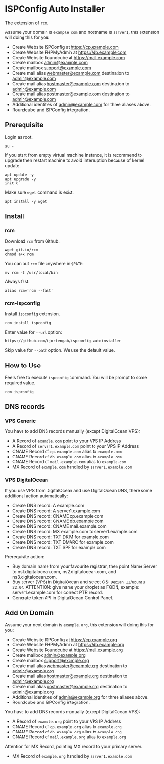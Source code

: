 # ISPConfig Auto Installer

The extension of `rcm`.

Assume your domain is `example.com` and hostname is `server1`, this extension will doing this for you:

- Create Website ISPConfig at https://cp.example.com
- Create Website PHPMyAdmin at https://db.example.com
- Create Website Roundcube at https://mail.example.com
- Create mailbox admin@example.com
- Create mailbox support@example.com
- Create mail alias webmaster@example.com destination to admin@example.com
- Create mail alias hostmaster@example.com destination to admin@example.com
- Create mail alias postmaster@example.com destination to admin@example.com
- Additional identities of admin@example.com for three aliases above.
- Roundcube and ISPConfig integration.

## Prerequisite

Login as root.

```
su -
```

If you start from empty virtual machine instance, it is recommend to upgrade
then restart machine to avoid interruption because of kernel update.

```
apt update -y
apt upgrade -y
init 6
```

Make sure `wget` command is exist.

```
apt install -y wget
```

## Install

### rcm

Download `rcm` from Github.

```
wget git.io/rcm
chmod a+x rcm
```

You can put `rcm` file anywhere in `$PATH`:

```
mv rcm -t /usr/local/bin
```

Always fast.

```
alias rcm='rcm --fast'
```

### rcm-ispconfig

Install `ispconfig` extension.

```
rcm install ispconfig
```

Enter value for `--url` option:

```
https://github.com/ijortengab/ispconfig-autoinstaller
```

Skip value for `--path` option. We use the default value.

## How to Use

Feels free to execute `ispconfig` command. You will be prompt to some required value.

```
rcm ispconfig
```

## DNS records

### VPS Generic

You have to add DNS records manually (except DigitalOcean VPS):

- A Record of `example.com` point to your VPS IP Address
- A Record of `server1.example.com` point to your VPS IP Address
- CNAME Record of `cp.example.com` alias to `example.com`
- CNAME Record of `db.example.com` alias to `example.com`
- CNAME Record of `mail.example.com` alias to `example.com`
- MX Record of `example.com` handled by `server1.example.com`

### VPS DigitalOcean

If you use VPS from DigitalOcean and use DigitalOcean DNS, there some additional
action automatically:

- Create DNS record: A example.com
- Create DNS record: A server1.example.com
- Create DNS record: CNAME cp.example.com
- Create DNS record: CNAME db.example.com
- Create DNS record: CNAME mail.example.com
- Create DNS record: MX example.com to server1.example.com
- Create DNS record: TXT DKIM for example.com
- Create DNS record: TXT DMARC for example.com
- Create DNS record: TXT SPF for example.com

Prerequisite action:

- Buy domain name from your favourite registrar, then point Name Server to
  ns1.digitalocean.com, ns2.digitalocean.com, and ns3.digitalocean.com.
- Buy server (VPS) in DigitalOcean and select OS: `Debian 12`/`Ubuntu 22.04`.
  ATTENTION: give name your droplet as FQDN, example: server1.example.com for
  correct PTR record.
- Generate token API in DigitalOcean Control Panel.

## Add On Domain

Assume your next domain is `example.org`, this extension will doing this for you:

- Create Website ISPConfig at https://cp.example.org
- Create Website PHPMyAdmin at https://db.example.org
- Create Website Roundcube at https://mail.example.org
- Create mailbox admin@example.org
- Create mailbox support@example.org
- Create mail alias webmaster@example.org destination to admin@example.org
- Create mail alias hostmaster@example.org destination to admin@example.org
- Create mail alias postmaster@example.org destination to admin@example.org
- Additional identities of admin@example.org for three aliases above.
- Roundcube and ISPConfig integration.

You have to add DNS records manually (except DigitalOcean VPS):

- A Record of `example.org` point to your VPS IP Address
- CNAME Record of `cp.example.org` alias to `example.org`
- CNAME Record of `db.example.org` alias to `example.org`
- CNAME Record of `mail.example.org` alias to `example.org`

Attention for MX Record, pointing MX record to your primary server.
- MX Record of `example.org` handled by `server1.example.com`
